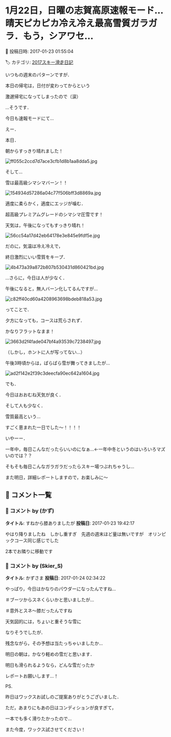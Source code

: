 # 1月22日，日曜の志賀高原速報モード…晴天ピカピカ冷え冷え最高雪質ガラガラ．もう，シアワセ…

📅 投稿日時: 2017-01-23 01:55:04

🏷️ カテゴリ: [2017スキー滑走日記](c7d777cecfc91bdf0fa464ad62c6d49ab.md)

いつもの週末のパターンですが．


本日の帰宅は，日付が変わってからという


激遅帰宅になってしまったので（涙）





…そうです．


今日も速報モードにて…





えー．


本日．


朝からすっきり晴れました！




![ff055c2ccd7d7ace3cfb1d8b1aa8dda5.jpg](images/ff055c2ccd7d7ace3cfb1d8b1aa8dda5.jpg)




そして…


雪は最高級シマシマバーン！！




![154934d57286a04c77f506bff3d8869a.jpg](images/154934d57286a04c77f506bff3d8869a.jpg)




適度に柔らかく，適度にエッジが噛む．


超高級プレミアムグレードのシマシマ圧雪です！





天気は，午後になってもすっきり晴れ！




![56cc54a17d42eb64178e3e845e9fdf5e.jpg](images/56cc54a17d42eb64178e3e845e9fdf5e.jpg)




だのに，気温は冷え冷えで，


終日激烈にいい雪質をキープ．




![4b473a39a872b807b530431d860421bd.jpg](images/4b473a39a872b807b530431d860421bd.jpg)




…さらに，今日は人が少なく．


午後になると，無人バーン化してるんですが…




![c82ff40cd60a4208963698bdeb818a53.jpg](images/c82ff40cd60a4208963698bdeb818a53.jpg)




ってことで．


夕方になっても，コースは荒らされず．


かなりフラットなまま！




![3663d2f4fade047bf4a93539c7238497.jpg](images/3663d2f4fade047bf4a93539c7238497.jpg)




（しかし，ホントに人が写ってない…）





午後3時頃からは，ぱらぱら雪が舞ってきましたが…




![ad2f142e2f39c3deecfa90ec642a1604.jpg](images/ad2f142e2f39c3deecfa90ec642a1604.jpg)




でも．


今日はおおむね天気が良く．


そして人も少なく．


雪質最高という…


すごく恵まれた一日でした～！！！！





いやーー．


一年中，毎日こんなだったらいいのになぁ…←一年中冬というのはいろいろマズいのでは？？


そもそも毎日こんなガラガラだったらスキー場つぶれちゃうし…





また明日，詳細レポートしますので，お楽しみに～

## 💬 コメント一覧

### 💬 コメント by (かず)
**タイトル**: すねから膝ありましたが
**投稿日**: 2017-01-23 19:42:17

やはり降りましたね　しかし重すぎ　先週の週末ほど量は無いですが　オリンピックコース同じ感じでした

2本でお隣りに移動です

### 💬 コメント by (Skier_S)
**タイトル**: かずさま
**投稿日**: 2017-01-24 02:34:22

やっぱり，今日はかなりのパウダーになったんですね…

＃ブーツからスネくらいかと思いましたが…

＃意外とスネ～膝だったんですね



天気図的には，ちょいと重そうな雪に

なりそうでしたが．

残念ながら，その予想は当たっちゃいましたか…



明日の朝は，かなり軽めの雪だと思います．

明日も滑られるようなら，どんな雪だったか

レポートお願いします…！



PS.

昨日はワックスお試しのご提案ありがとうございました．

ただ，あまりにもあの日はコンディションが良すぎて，

一本でも多く滑りたかったので…

また今度，ワックス試させてください！

